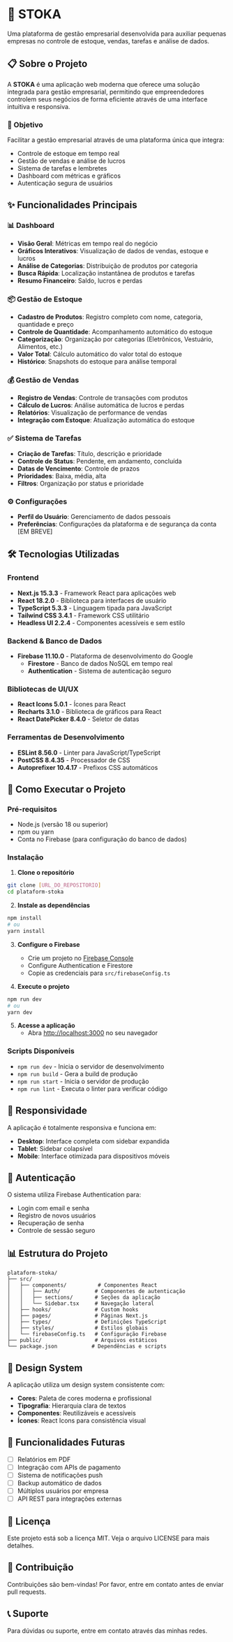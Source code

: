 # 🏪 STOKA

Uma plataforma de gestão empresarial desenvolvida para auxiliar pequenas empresas no controle de estoque, vendas, tarefas e análise de dados.

## 📋 Sobre o Projeto

A **STOKA** é uma aplicação web moderna que oferece uma solução integrada para gestão empresarial, permitindo que empreendedores controlem seus negócios de forma eficiente através de uma interface intuitiva e responsiva.

### 🎯 Objetivo

Facilitar a gestão empresarial através de uma plataforma única que integra:
- Controle de estoque em tempo real
- Gestão de vendas e análise de lucros
- Sistema de tarefas e lembretes
- Dashboard com métricas e gráficos
- Autenticação segura de usuários

## ✨ Funcionalidades Principais

### 📊 Dashboard
- **Visão Geral**: Métricas em tempo real do negócio
- **Gráficos Interativos**: Visualização de dados de vendas, estoque e lucros
- **Análise de Categorias**: Distribuição de produtos por categoria
- **Busca Rápida**: Localização instantânea de produtos e tarefas
- **Resumo Financeiro**: Saldo, lucros e perdas

### 📦 Gestão de Estoque
- **Cadastro de Produtos**: Registro completo com nome, categoria, quantidade e preço
- **Controle de Quantidade**: Acompanhamento automático do estoque
- **Categorização**: Organização por categorias (Eletrônicos, Vestuário, Alimentos, etc.)
- **Valor Total**: Cálculo automático do valor total do estoque
- **Histórico**: Snapshots do estoque para análise temporal

### 💰 Gestão de Vendas
- **Registro de Vendas**: Controle de transações com produtos
- **Cálculo de Lucros**: Análise automática de lucros e perdas
- **Relatórios**: Visualização de performance de vendas
- **Integração com Estoque**: Atualização automática do estoque

### ✅ Sistema de Tarefas
- **Criação de Tarefas**: Título, descrição e prioridade
- **Controle de Status**: Pendente, em andamento, concluída
- **Datas de Vencimento**: Controle de prazos
- **Prioridades**: Baixa, média, alta
- **Filtros**: Organização por status e prioridade

### ⚙️ Configurações
- **Perfil do Usuário**: Gerenciamento de dados pessoais
- **Preferências**: Configurações da plataforma e de segurança da conta [EM BREVE]

## 🛠️ Tecnologias Utilizadas

### Frontend
- **Next.js 15.3.3** - Framework React para aplicações web
- **React 18.2.0** - Biblioteca para interfaces de usuário
- **TypeScript 5.3.3** - Linguagem tipada para JavaScript
- **Tailwind CSS 3.4.1** - Framework CSS utilitário
- **Headless UI 2.2.4** - Componentes acessíveis e sem estilo

### Backend & Banco de Dados
- **Firebase 11.10.0** - Plataforma de desenvolvimento do Google
  - **Firestore** - Banco de dados NoSQL em tempo real
  - **Authentication** - Sistema de autenticação seguro

### Bibliotecas de UI/UX
- **React Icons 5.0.1** - Ícones para React
- **Recharts 3.1.0** - Biblioteca de gráficos para React
- **React DatePicker 8.4.0** - Seletor de datas

### Ferramentas de Desenvolvimento
- **ESLint 8.56.0** - Linter para JavaScript/TypeScript
- **PostCSS 8.4.35** - Processador de CSS
- **Autoprefixer 10.4.17** - Prefixos CSS automáticos

## 🚀 Como Executar o Projeto

### Pré-requisitos
- Node.js (versão 18 ou superior)
- npm ou yarn
- Conta no Firebase (para configuração do banco de dados)

### Instalação

1. **Clone o repositório**
```bash
git clone [URL_DO_REPOSITORIO]
cd plataform-stoka
```

2. **Instale as dependências**
```bash
npm install
# ou
yarn install
```

3. **Configure o Firebase**
   - Crie um projeto no [Firebase Console](https://console.firebase.google.com/)
   - Configure Authentication e Firestore
   - Copie as credenciais para `src/firebaseConfig.ts`

4. **Execute o projeto**
```bash
npm run dev
# ou
yarn dev
```

5. **Acesse a aplicação**
   - Abra [http://localhost:3000](http://localhost:3000) no seu navegador

### Scripts Disponíveis

- `npm run dev` - Inicia o servidor de desenvolvimento
- `npm run build` - Gera a build de produção
- `npm run start` - Inicia o servidor de produção
- `npm run lint` - Executa o linter para verificar código

## 📱 Responsividade

A aplicação é totalmente responsiva e funciona em:
- **Desktop**: Interface completa com sidebar expandida
- **Tablet**: Sidebar colapsível
- **Mobile**: Interface otimizada para dispositivos móveis

## 🔐 Autenticação

O sistema utiliza Firebase Authentication para:
- Login com email e senha
- Registro de novos usuários
- Recuperação de senha
- Controle de sessão seguro

## 📊 Estrutura do Projeto

```
plataform-stoka/
├── src/
│   ├── components/          # Componentes React
│   │   ├── Auth/           # Componentes de autenticação
│   │   ├── sections/       # Seções da aplicação
│   │   └── Sidebar.tsx     # Navegação lateral
│   ├── hooks/              # Custom hooks
│   ├── pages/              # Páginas Next.js
│   ├── types/              # Definições TypeScript
│   ├── styles/             # Estilos globais
│   └── firebaseConfig.ts   # Configuração Firebase
├── public/                 # Arquivos estáticos
└── package.json           # Dependências e scripts
```

## 🎨 Design System

A aplicação utiliza um design system consistente com:
- **Cores**: Paleta de cores moderna e profissional
- **Tipografia**: Hierarquia clara de textos
- **Componentes**: Reutilizáveis e acessíveis
- **Ícones**: React Icons para consistência visual

## 🔄 Funcionalidades Futuras

- [ ] Relatórios em PDF
- [ ] Integração com APIs de pagamento
- [ ] Sistema de notificações push
- [ ] Backup automático de dados
- [ ] Múltiplos usuários por empresa
- [ ] API REST para integrações externas

## 📄 Licença

Este projeto está sob a licença MIT. Veja o arquivo LICENSE para mais detalhes.

## 👥 Contribuição

Contribuições são bem-vindas! Por favor, entre em contato antes de enviar pull requests.

## 📞 Suporte

Para dúvidas ou suporte, entre em contato através das minhas redes.





